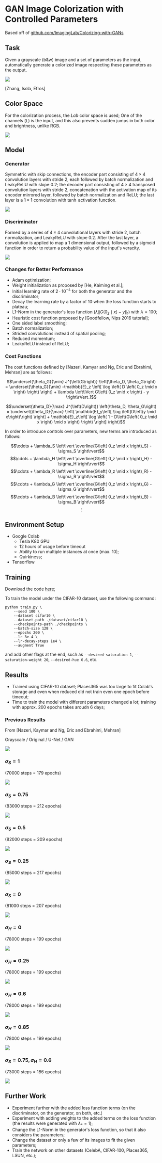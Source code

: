 # GAN Image Colorization with Controlled Parameters

Based off of [github.com/ImagingLab/Colorizing-with-GANs](https://github.com/ImagingLab/Colorizing-with-GANs)

## Task

Given a grayscale (b&w) image and a set of parameters as the input, automatically generate a colorized image respecting these parameters as the output.

![](./images/zhang_colorization_example_cropped.jpg)

[Zhang, Isola, Efros]

## Color Space

For the colorization process, the $Lab$ color space is used; One of the channels ($L$) is the input, and this also prevents sudden jumps in both color and brightness, unlike RGB.

![](./images/cifar10_saturation0_17000_colorjump.png)

## Model

### Generator

Symmetric with skip connections, the encoder part consisting of $4 \times 4$ convolution layers with stride $2$, each followed by batch normalization and LeakyReLU with slope $0.2$; the decoder part consisting of $4 \times 4$ transposed convolution layers with stride $2$, concatenation with the activation map of its encoder mirrored layer, followed by batch normalization and ReLU; the last layer is a $1 \times 1$ convolution with $\tanh$ activation function.

![](./images/generator.png)

### Discriminator

Formed by a series of $4 \times 4$ convolutional layers with stride $2$, batch normalization, and LeakyReLU with slope $0.2$. After the last layer, a convolution is applied to map a $1$ dimensional output, followed by a sigmoid function in order to return a probability value of the input's veracity.

![](./images/discriminator.png)

### Changes for Better Performance

 - Adam optimization;
 - Weight initialization as proposed by [He, Kaiming et al.];
 - Initial learning rate of $2 \cdot 10^{-4}$ for both the generator and the discriminator;
 - Decay the learning rate by a factor of $10$ when the loss function starts to plateau;
 - L1-Norm in the generator's loss function ($\lambda \left\lVert G\left( 0_z \mid x \right) - y \right\rVert_1$) with $\lambda = 100$;
 - Heuristic cost function proposed by [Goodfellow, Nips 2016 tutorial];
 - One sided label smoothing;
 - Batch normalization;
 - Strided convolutions instead of spatial pooling;
 - Reduced momentum;
 - LeakyReLU instead of ReLU;

### Cost Functions

The cost functions defined by [Nazeri, Kamyar and Ng, Eric and Ebrahimi, Mehran] are as follows:

$$\underset{\theta_G}{\min} J^{\left(G\right)} \left(\theta_D, \theta_G\right) = \underset{\theta_G}{\min} -\mathbb{E}_z \left[ \log \left( D \left( 0_z \mid x \right) \right) \right] + \lambda \left\lVert G\left( 0_z \mid x \right) - y \right\rVert_1$$

$$\underset{\theta_D}{\max} J^{\left(D\right)} \left(\theta_D, \theta_G\right) = \underset{\theta_D}{\max} \left( \mathbb{E}_y\left[ \log \left(D\left(y \mid x\right)\right) \right] + \mathbb{E}_z\left[ \log \left( 1 - D\left(G\left( 0_z \mid x \right) \mid x \right) \right) \right] \right)$$

In order to introduce controls over parameters, new terms are introduced as follows:

$$\cdots + \lambda_S \left\lvert \overline{G\left( 0_z \mid x \right)_S} - \sigma_S \right\rvert$$
$$\cdots + \lambda_H \left\lvert \overline{G\left( 0_z \mid x \right)_H} - \sigma_H \right\rvert$$
$$\cdots + \lambda_R \left\lvert \overline{G\left( 0_z \mid x \right)_R} - \sigma_R \right\rvert$$
$$\cdots + \lambda_G \left\lvert \overline{G\left( 0_z \mid x \right)_G} - \sigma_G \right\rvert$$
$$\cdots + \lambda_B \left\lvert \overline{G\left( 0_z \mid x \right)_B} - \sigma_B \right\rvert$$
$$\vdots$$

## Environment Setup

 * Google Colab
    - Tesla K80 GPU
    - 12 hours of usage before timeout
    - Ability to run multiple instances at once (max. 10);
    - Quirkiness;
 * Tensorflow

## Training

Download the code [here](https://github.com/dccsillag/dccsillag.github.io/tree/master/projects/GAN-Image-Colorization-with-Controlled-Parameters/Code);

To train the model under the CIFAR-10 dataset, use the following command:

```
python train.py \
    --seed 100 \
    --dataset cifar10 \
    --dataset-path ./dataset/cifar10 \
    --checkpoints-path ./checkpoints \
    --batch-size 128 \
    --epochs 200 \
    --lr 3e-4 \
    --lr-decay-steps 1e4 \
    --augment True
```

and add other flags at the end, such as `--desired-saturation 1`, `--saturation-weight 20`, `--desired-hue 0.6`, etc.

## Results

 - Trained using CIFAR-10 dataset; Places365 was too large to fit Colab's storage and even when reduced did not train even one epoch before timeout;
 - Time to train the model with different parameters changed a lot; training with approx. 200 epochs takes aroudn 6 days;

### Previous Results

From [Nazeri, Kaymar and Ng, Eric and Ebrahimi, Mehran]

Grayscale / Original / U-Net / GAN

![](./images/nazeri_cifar10_cropped.png)

### $\sigma_S = 1$

(70000 steps = 179 epochs)

![](./images/cifar10_saturation1_70000.png)

### $\sigma_S = 0.75$

(83000 steps = 212 epochs)

![](./images/cifar10_saturation0.75_83000.png)

### $\sigma_S = 0.5$

(82000 steps = 209 epochs)

![](./images/cifar10_saturation0.5_82000.png)

### $\sigma_S = 0.25$

(85000 steps = 217 epochs)

![](./images/cifar10_saturation0.25_85000.png)

### $\sigma_S = 0$

(81000 steps = 207 epochs)

![](./images/cifar10_saturation0_81000.png)

### $\sigma_H = 0$

(78000 steps = 199 epochs)

![](./images/cifar10_hue0_78000.png)

### $\sigma_H = 0.25$

(78000 steps = 199 epochs)

![](./images/cifar10_hue0.25_78000.png)

### $\sigma_H = 0.6$

(78000 steps = 199 epochs)

![](./images/cifar10_hue0.6_78000.png)

### $\sigma_H = 0.85$

(78000 steps = 199 epochs)

![](./images/cifar10_hue0.85_78000.png)

### $\sigma_S = 0.75, \sigma_H = 0.6$

(73000 steps = 186 epochs)

![](./images/cifar10_saturation0.75_hue0.6_73000.png)

## Further Work

 - Experiment further with the added loss function terms (on the discriminator, on the generator, on both, etc.)
 - Experiment with adding weights to the added terms on the loss function (the results were generated with $\lambda_\ast = 1$);
 - Change the L1-Norm in the generator's loss function, so that it also considers the parameters;
 - Change the dataset or only a few of its images to fit the given parameters;
 - Train the network on other datasets (CelebA, CIFAR-100, Places365, LSUN, etc.);
